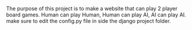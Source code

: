 The purpose of this project is to make a website that can play 2 player 
board games. Human can play Human, Human can play AI, AI can play AI.
make sure to edit the config.py file in side the django project folder. 
